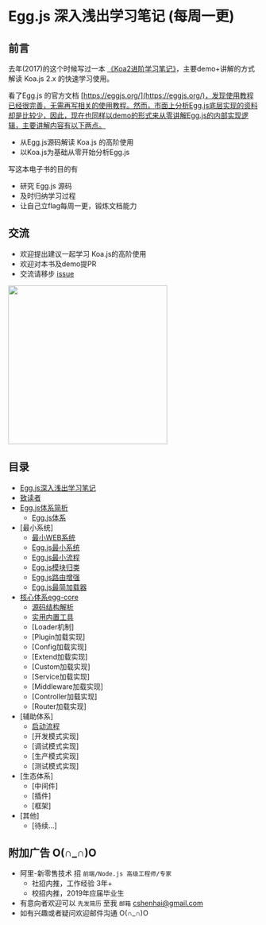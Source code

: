 # Egg.js 深入浅出学习笔记 (每周一更) 

## 前言

去年(2017)的这个时候写过一本 [《Koa2进阶学习笔记》](https://github.com/chenshenhai/koa2-note)，主要demo+讲解的方式解读 Koa.js 2.x 的快速学习使用。

看了Egg.js 的官方文档 [https://eggjs.org/](https://eggjs.org/)，发现使用教程已经很完善，无需再写相关的使用教程。然而，市面上分析Egg.js底层实现的资料却是比较少，因此，现在也同样以demo的形式来从零讲解Egg.js的内部实现逻辑，主要讲解内容有以下两点。

- 从Egg.js源码解读 Koa.js 的高阶使用
- 以Koa.js为基础从零开始分析Egg.js

写这本电子书的目的有
- 研究 Egg.js 源码
- 及时归纳学习过程
- 让自己立flag每周一更，锻炼文档能力

## 交流
- 欢迎提出建议一起学习 Koa.js的高阶使用
- 欢迎对本书及demo提PR
- 交流请移步 [issue](https://github.com/chenshenhai/eggjs-note/issues)


<img src="https://user-images.githubusercontent.com/8216630/36643554-09c850b0-1a88-11e8-9c75-495886f9bfcd.png" width="320" />


##  目录

* [Egg.js深入浅出学习笔记](README.md)
* [致读者](note/reader/for-reader.md) 
* [Egg.js体系简析](note/sys/readme.md)
  * [Egg.js体系](note/sys/info.md) 
* [最小系统]
  * [最小WEB系统](note/start/smallest.md)
  * [Egg.js最小系统](note/start/mini.md)
  * [Egg.js最小流程](note/start/process.md)
  * [Egg.js模块归类](note/start/module.md)
  * [Egg.js路由增强](note/start/router.md)
  * [Egg.js最简加载器](note/start/mini-loader.md)
* [核心体系egg-core](note/egg-core/readme.md)  
  * [源码结构解析](note/egg-core/framework.md)  
  * [实用内置工具](note/egg-core/util.md)
  * [Loader机制] 
  * [Plugin加载实现]
  * [Config加载实现]
  * [Extend加载实现]
  * [Custom加载实现]
  * [Service加载实现]
  * [Middleware加载实现]
  * [Controller加载实现]
  * [Router加载实现]
* [辅助体系]
  * [启动流程](note/egg/start-process.md) 
  * [开发模式实现]
  * [调试模式实现] 
  * [生产模式实现] 
  * [测试模式实现]
* [生态体系]
  * [中间件]  
  * [插件] 
  * [框架] 
* [其他]
  * [待续...]
  

## 附加广告 O(∩_∩)O

- 阿里-新零售技术 招 `前端/Node.js 高级工程师/专家`
  - 社招内推，工作经验 3年+
  - 校招内推，2019年应届毕业生
- 有意向者欢迎可以 `先发简历` 至我 `邮箱` cshenhai@gmail.com
- 如有兴趣或者疑问欢迎邮件沟通 O(∩_∩)O

  
